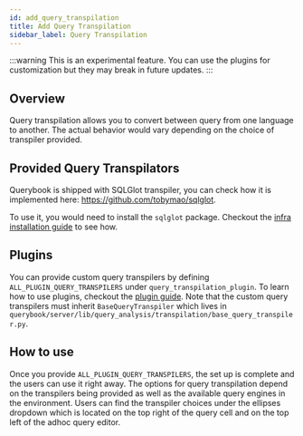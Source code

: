 ```yaml
---
id: add_query_transpilation
title: Add Query Transpilation
sidebar_label: Query Transpilation
---
```


:::warning
This is an experimental feature. You can use the plugins for customization but they may break in future updates.
:::

## Overview

Query transpilation allows you to convert between query from one language to another. The actual behavior would vary depending on the choice of transpiler provided.

## Provided Query Transpilators

Querybook is shipped with SQLGlot transpiler, you can check how it is implemented here: https://github.com/tobymao/sqlglot.

To use it, you would need to install the `sqlglot` package. Checkout the [infra installation guide](../configurations/infra_config.md) to see how.

## Plugins

You can provide custom query transpilers by defining `ALL_PLUGIN_QUERY_TRANSPILERS` under `query_transpilation_plugin`. To learn how to use plugins, checkout the [plugin guide](plugins.md).
Note that the custom query transpilers must inherit `BaseQueryTranspiler` which lives in `querybook/server/lib/query_analysis/transpilation/base_query_transpiler.py`.

## How to use

Once you provide `ALL_PLUGIN_QUERY_TRANSPILERS`, the set up is complete and the users can use it right away. The options for query transpilation depend on the transpilers being provided as well
as the available query engines in the environment. Users can find the transpiler choices under the ellipses dropdown which is located on the top right of the query cell and on the top left of
the adhoc query editor.
